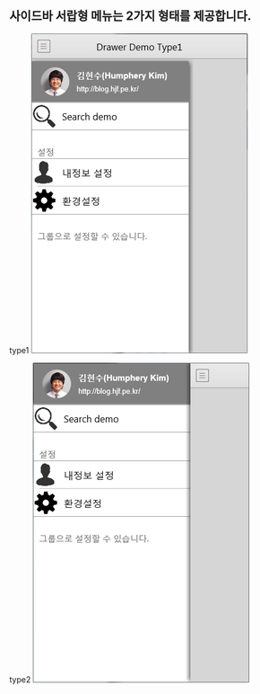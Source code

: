 사이드바 서랍형 메뉴는 2가지 형태를 제공합니다.
-
type1
![Type 1](DrawerDemoType1.png)

type2
![Type 2](DrawerDemoType2.png)
